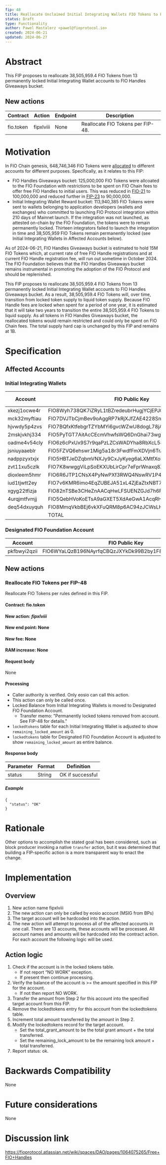 ```yaml
---
fip: 48
title: Reallocate Unclaimed Initial Integrating Wallets FIO Tokens to FIO Handles Giveaways
status: Draft
type: Functionality
author: Pawel Mastalerz <pawel@fioprotocol.io>
created: 2024-06-21
updated: 2024-06-27
---
```


# Abstract
This FIP proposes to reallocate 38,505,959.4 FIO Tokens from 13 permanently locked Initial Integrating Wallet accounts to FIO Handles Giveaways bucket.

## New actions
|Contract|Action|Endpoint|Description|
|---|---|---|---|
|fio.token|fipxlviii|None|Reallocate FIO Tokens per FIP-48.|

# Motivation
In FIO Chain genesis, 648,746,346 FIO Tokens were [allocated](https://fio.net/token/distribution) to different accounts for different purposes. Specifically, as it relates to this FIP:
* FIO Handles Giveaways bucket: 125,000,000 FIO Tokens were allcoated to the FIO Foundation with restrictions to be spent on FIO Chain fees to offer free FIO Handles to initial users. This was reduced in [FIO-21](https://github.com/fioprotocol/fips/blob/master/fip-0021.md) to 100,000,000 and reduced further in [FIP-23](https://github.com/fioprotocol/fips/blob/master/fip-0023.md) to 90,000,000.
* Initial Integrating Wallet Reward bucket: 113,940,385 FIO Tokens were sent to wallets belonging to application developers (wallets and exchanges) who committed to launching FIO Protocol integration within 210 days of Mainnet launch. If the integration was not launched, as attested on-chain by the FIO Foundation, the tokens were to remain permanently locked. Thirteen integrators failed to launch the integration in time and 38,505,959 FIO Tokens remain permanently locked (see Initial Integrating Wallets in Affected Accounts below).

As of 2024-06-21, FIO Handles Giveaways bucket is estimated to hold 15M FIO Tokens which, at current rate of free FIO Handle registrations and at current FIO Handle registration fee, will run out sometime in October 2024. The FIO Foundation believes that the FIO Handles Giveaways bucket remains instrumental in promoting the adoption of the FIO Protocol and should be replenished.

This FIP proposes to reallocate 38,505,959.4 FIO Tokens from 13 permanently locked Initial Integrating Wallet accounts to FIO Handles Giveaways bucket. As a result, 38,505,959.4 FIO Tokens will, over time, transition from locked token supply to liquid token supply. Because FIO Handle fees are locked when spent for a period of one year, it is estimated that it will take two years to transition the entire 38,505,959.4 FIO Tokens to liquid supply. As all tokens in FIO Handles Giveaways bucket, the reallocated tokens would remain restricted and could only be spent on FIO Chain fees. The total supply hard cap is unchanged by this FIP and remains at 1B.

# Specification
## Affected Accounts
### Initial Integrating Wallets
|Account|FIO Public Key|Locked Balance|
|---|---|---|
|xkezj1ocwe4r|FIO8Wyh738QK7iZRyL1tBZredeubrHugjYCjEPJGxc7Cvj3niML9G|9,999,960|
|mck32myftiau|FIO7DVJTbCjmBev9oAggRP7kRjXJfZAE4228SnMfsyyBhv7wggxDB|10,000,000|
|hjvwdy5p4zvs|FIO7BQfxKtfebgrTZYbMYi6gvcWZwU8dogL78jAwNgeQVn5xazKAv|7,000,000|
|2mskjvkhj334|FIO5PyTGT7AitAcCEcmVhwfsWQ6DnGhai73wgGA4wxk7KQfpck9YX|5,500,000|
|oadme4v54cly|FIO6z6cPxUx9S7r9qaPzLZCsWADYha8RbXcL58vcGfLg89JdssBv3|2,500,000|
|jsniuyaaeblr|FIO5FZVQ6ehswr1Mig5a18r3FwdfFmXDVjn6TrAKLHZa3KUrpvSs3|1,999,999.4|
|nadppzyxtxjx|FIO5HBTJeDZqbmVNXJy9CxJyKyeg6aLXMtfXoi7GddftjnFf3UKUt|1,500,000|
|zvt11xu5czlk|FIO7K8wwggViLpSoEKXUbLirCpr7eFprWnaxq8ZMG7remasvmuGYo|1,000|
|dioxleem5hmr|FIO6R6JTP1CNsX4PyNwPXf3RWQ4NswRV1P4wpVtn8Fu5hqdbmjaAu|1,000|
|iud1tjwtt2ey|FIO7v6KMR6imo4EqZUBEJA51xL4ZjEaZtxNBT7zbHPm45mNnQGvBP|1,000|
|xgyg22tfizja|FIO82nTSBe3CHeZnAACqHwLFSUENZGJd7h6Fo5rAzV6E2mvadFWzB|1,000|
|4urqjmtfvmjj|FIO5QebHVoKoETsA9aGXET5XdAeGwA1AcqRHGxawgGfDNPZwuwdtJ|1,000|
|deq54dxuyquh|FIO8MmqVkbBEj6vkXFuQRM8p6AC94zJCWsLHxmUengkUvSwD7Fths|1,000|
||TOTAL|38,505,959.4|
### Designated FIO Foundation Account
|Account|FIO Public Key|
|---|---|
|pkfbwyi2qzii|FIO6WYaLQzB196NAyrfqCBQzJXYkDk99B2by1F8MHyEbAWHYJRnK2|

## New actions
### Reallocate FIO Tokens per FIP-48
Reallocate FIO Tokens per rules defined in this FIP.
#### Contract: fio.token
#### New action: *fipxlviii*
#### New end point: None
#### New fee: None
#### RAM increase: None
#### Request body
None
#### Processing
* Caller authority is verified. Only eosio can call this action.
* This action can only be called once.
* Locked Balance from Initial Integrating Wallets is moved to Designated FIO Foundation Account.
  * Transfer memo: "Permanently locked tokens removed from account. See FIP-48 for details."
* `lockedtokens` table for each Initial Integrating Wallet is adjusted to show `remaining_locked_amount` as 0.
* `lockedtokens` table for Designated FIO Foundation Account is adjusted to show `remaining_locked_amount` as entire balance.
#### Response body
|Parameter|Format|Definition|
|---|---|---|
|status|String|OK if successful|
##### Example
```
{
  "status": "OK"
}
```

# Rationale
Other options to accomplish the stated goal has been considered, such as block producer invoking a native `transfer` action, but it was determined that building a FIP-specific action is a more transparent way to enact the change.

# Implementation
## Overview
1. New action name fipxlviii
2. The new action can only be called by eosio account (MSIG from BPs)
3. The target account will be hardcoded into the action.
4. The new action will attempt to process all of the affected accounts in one call. There are 13 accounts, these accounts will be processed. All account names and amounts will be hardcoded into the contract action. For each account the following logic will be used.

## Action logic
1. Check if the account is in the locked tokens table.
    * If not report “NO WORK” exception.
    * If present then continue processing.
2. Verify the balance of the account is >= the amount specified in this FIP for the account.
    * If not then report NO WORK.
3. Transfer the amount from Step 2 for this account into the specified target account from this FIP.
4. Remove the lockedtokens entry for this account from the lockedtokens table.
5. Increment total amount transferred by the amount in Step 2.
6. Modify the lockedtokens record for the target account.
    * Set the total_grant_amount to be the total grant amount + the total transferred.
    * Set the remaining_lock_amount to be the remaining lock amount + total transferred.
7. Report status: ok.

# Backwards Compatibility
None

# Future considerations
None

# Discussion link
https://fioprotocol.atlassian.net/wiki/spaces/DAO/pages/1064075265/Free+FIO+Handles

